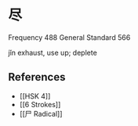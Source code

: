 # 尽
Frequency 488
General Standard 566

jǐn
exhaust, use up; deplete

## References
- [[HSK 4]]
- [[6 Strokes]]
- [[尸 Radical]]